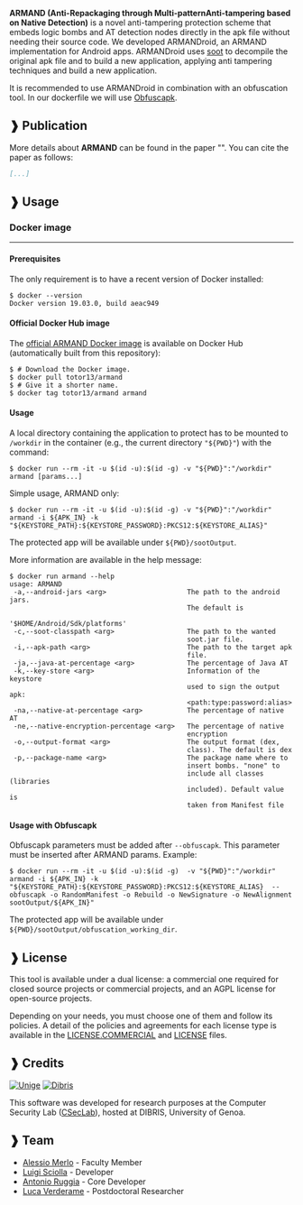 **ARMAND (Anti-Repackaging through Multi-patternAnti-tampering based on Native Detection)** is a novel anti-tampering protection scheme that embeds logic bombs and AT 
detection nodes directly in the apk file without needing their source code. We developed ARMANDroid, an ARMAND implementation for Android apps.
ARMANDroid uses [soot](https://github.com/soot-oss/soot) to decompile the original apk file and to build a new application, applying anti tampering techniques and build a new application.

It is recommended to use ARMANDroid in combination with an obfuscation tool. In our dockerfile
we will use [Obfuscapk](https://github.com/ClaudiuGeorgiu/Obfuscapk).

## ❱ Publication

More details about **ARMAND** can be found in the paper
"[]()".
You can cite the paper as follows:

```BibTeX
[...]
```

## ❱ Usage

### Docker image

----------------------------------------------------------------------------------------

#### Prerequisites

The only requirement is to have a recent version of Docker installed:

```Shell
$ docker --version
Docker version 19.03.0, build aeac949
```

#### Official Docker Hub image

The [official ARMAND Docker image](https://hub.docker.com/repository/docker/totor13/armand)
is available on Docker Hub (automatically built from this repository):

```Shell
$ # Download the Docker image.
$ docker pull totor13/armand
$ # Give it a shorter name.
$ docker tag totor13/armand armand
```

#### Usage
A local directory containing the application to protect has to be
mounted to `/workdir` in the container (e.g., the current directory `"${PWD}"`) with the
command:
```Shell
$ docker run --rm -it -u $(id -u):$(id -g) -v "${PWD}":"/workdir" armand [params...]
```

Simple usage, ARMAND only:
```Shell
$ docker run --rm -it -u $(id -u):$(id -g) -v "${PWD}":"/workdir" armand -i ${APK_IN} -k "${KEYSTORE_PATH}:${KEYSTORE_PASSWORD}:PKCS12:${KEYSTORE_ALIAS}"
```
The protected app will be available under `${PWD}/sootOutput`.

More information are available in the help message:

```Shell
$ docker run armand --help
usage: ARMAND
 -a,--android-jars <arg>                    The path to the android jars.
                                            The default is
                                            '$HOME/Android/Sdk/platforms'
 -c,--soot-classpath <arg>                  The path to the wanted
                                            soot.jar file.
 -i,--apk-path <arg>                        The path to the target apk
                                            file.
 -ja,--java-at-percentage <arg>             The percentage of Java AT
 -k,--key-store <arg>                       Information of the keystore
                                            used to sign the output apk:
                                            <path:type:password:alias>
 -na,--native-at-percentage <arg>           The percentage of native AT
 -ne,--native-encryption-percentage <arg>   The percentage of native
                                            encryption
 -o,--output-format <arg>                   The output format (dex,
                                            class). The default is dex
 -p,--package-name <arg>                    The package name where to
                                            insert bombs. "none" to
                                            include all classes (libraries
                                            included). Default value is
                                            taken from Manifest file

```

#### Usage with Obfuscapk
Obfuscapk parameters must be added after `--obfuscapk`. This parameter must be inserted after ARMAND params.
Example:
```Shell
$ docker run --rm -it -u $(id -u):$(id -g)  -v "${PWD}":"/workdir" armand -i ${APK_IN} -k "${KEYSTORE_PATH}:${KEYSTORE_PASSWORD}:PKCS12:${KEYSTORE_ALIAS}  --obfuscapk -o RandomManifest -o Rebuild -o NewSignature -o NewAlignment sootOutput/${APK_IN}"
```

The protected app will be available under `${PWD}/sootOutput/obfuscation_working_dir`.


## ❱ License

This tool is available under a dual license: a commercial one required for closed source projects or commercial projects, and an AGPL license for open-source projects.

Depending on your needs, you must choose one of them and follow its policies. A detail of the policies and agreements for each license type is available in the [LICENSE.COMMERCIAL](LICENSE.COMMERCIAL) and [LICENSE](LICENSE) files.


## ❱ Credits

[![Unige](https://intranet.dibris.unige.it/img/logo_unige.gif)](https://unige.it/en/)
[![Dibris](https://intranet.dibris.unige.it/img/logo_dibris.gif)](https://www.dibris.unige.it/en/)

This software was developed for research purposes at the Computer Security Lab
([CSecLab](https://csec.it/)), hosted at DIBRIS, University of Genoa.


## ❱ Team

* [Alessio Merlo](https://csec.it/people/alessio_merlo/) - Faculty Member
* [Luigi Sciolla](https://github.com/Killuaa27/) - Developer
* [Antonio Ruggia](https://github.com/totoR13) - Core Developer
* [Luca Verderame](https://csec.it/people/luca_verderame/) - Postdoctoral Researcher
